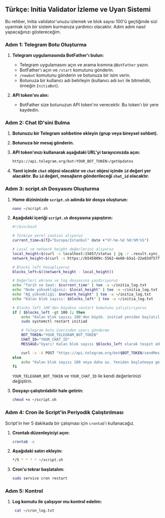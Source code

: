 ## Türkçe: Initia Validator İzleme ve Uyarı Sistemi

Bu rehber, Initia validator'unuzu izlemek ve blok sayısı 100'ü geçtiğinde sizi uyarmak için bir sistem kurmanıza yardımcı olacaktır. Adım adım nasıl yapacağınızı göstereceğim.

### Adım 1: Telegram Botu Oluşturma

1. **Telegram uygulamasında BotFather'ı bulun:**
   - Telegram uygulamasını açın ve arama kısmına `@BotFather` yazın.
   - BotFather'ı açın ve `/start` komutunu gönderin.
   - `/newbot` komutunu gönderin ve botunuza bir isim verin.
   - Botunuza bir kullanıcı adı belirleyin (kullanıcı adı `bot` ile bitmelidir, örneğin `InitiaBot`).

2. **API token'ını alın:**
   - BotFather size botunuzun API token'ını verecektir. Bu token'ı bir yere kaydedin.

### Adım 2: Chat ID'sini Bulma

1. **Botunuzu bir Telegram sohbetine ekleyin (grup veya bireysel sohbet).**
2. **Botunuza bir mesaj gönderin.**
3. **API token'ınızı kullanarak aşağıdaki URL'yi tarayıcınızda açın:**
   
   ```bash
   https://api.telegram.org/bot<YOUR_BOT_TOKEN>/getUpdates
   ```
   
4. **Yanıt içinde `chat` objesi olacaktır ve `chat` objesi içinde `id` değeri yer alacaktır. Bu `id` değeri, mesajların gönderileceği `chat_id` olacaktır.**

### Adım 3: script.sh Dosyasını Oluşturma

1. **Home dizininizde `script.sh` adında bir dosya oluşturun:**

    ```bash
    nano ~/script.sh
    ```

2. **Aşağıdaki içeriği `script.sh` dosyasına yapıştırın:**

    ```bash
    #!/bin/bash

    # Türkiye yerel saatini alıyoruz
    current_time=$(TZ="Europe/Istanbul" date +"%Y-%m-%d %H:%M:%S")

    # Local ve network height değerlerini alıyoruz
    local_height=$(curl -s localhost:15657/status | jq -r .result.sync_info.latest_block_height)
    network_height=$(curl -s https://b545809c-5562-4e60-b5a1-22e83df57748.initiation-1.mesa-rpc.ue1-prod.newmetric.xyz/status | jq -r .result.sync_info.latest_block_height)

    # Blocks left hesaplıyoruz
    blocks_left=$((network_height - local_height))

    # Değerleri ekrana ve log dosyasına yazdırıyoruz
    echo "Tarih ve Saat: $current_time" | tee -a ~/initia_log.txt
    echo "Node yüksekliğiniz: $local_height" | tee -a ~/initia_log.txt
    echo "Ağ yüksekliği: $network_height" | tee -a ~/initia_log.txt
    echo "Kalan blok sayısı: $blocks_left" | tee -a ~/initia_log.txt

    # Blocks left 100'den büyükse restart komutunu çalıştırıyoruz
    if [ $blocks_left -gt 100 ]; then
        echo "Kalan blok sayısı 100'den büyük. initiad yeniden başlatılıyor..." | tee -a ~/initia_log.txt
        sudo systemctl restart initiad

        # Telegram botu üzerinden uyarı gönderme
        BOT_TOKEN="YOUR_TELEGRAM_BOT_TOKEN"
        CHAT_ID="YOUR_CHAT_ID"
        MESSAGE="Uyarı! Kalan blok sayısı $blocks_left olarak tespit edildi. initiad yeniden başlatıldı."

        curl -s -X POST "https://api.telegram.org/bot$BOT_TOKEN/sendMessage" -d chat_id="$CHAT_ID" -d text="$MESSAGE" > /dev/null
    else
        echo "Kalan blok sayısı 100 veya daha az. Yeniden başlatmaya gerek yok." | tee -a ~/initia_log.txt
    fi
    ```

    `YOUR_TELEGRAM_BOT_TOKEN` ve `YOUR_CHAT_ID` ile kendi değerlerinizi değiştirin.

3. **Dosyayı çalıştırılabilir hale getirin:**

    ```bash
    chmod +x ~/script.sh
    ```

### Adım 4: Cron ile Script'in Periyodik Çalıştırılması

Script'in her 5 dakikada bir çalışması için `crontab`'ı kullanacağız.

1. **Crontab düzenleyiciyi açın:**

    ```bash
    crontab -e
    ```

2. **Aşağıdaki satırı ekleyin:**

    ```bash
    */5 * * * * ~/script.sh
    ```
    
3. **Cron'u tekrar başlatalım:**

    ```bash
    sudo service cron restart
    ```

### Adım 5: Kontrol

1. **Log komutu ile çalışıyor mu kontrol edelim:**

   ```bash
    cat ~/cron_log.txt
    ```

